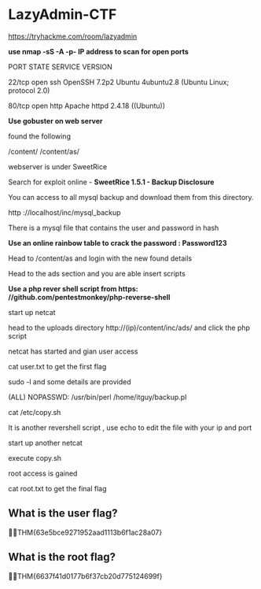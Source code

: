 # LazyAdmin-CTF
https://tryhackme.com/room/lazyadmin

**use nmap -sS -A -p- IP address to scan for open ports**

PORT   STATE SERVICE VERSION

22/tcp open  ssh     OpenSSH 7.2p2 Ubuntu 4ubuntu2.8 (Ubuntu Linux; protocol 2.0)

80/tcp open  http    Apache httpd 2.4.18 ((Ubuntu))

**Use gobuster on web server**

found the following

/content/
/content/as/

webserver is under SweetRice 

Search for exploit online - **SweetRice 1.5.1 - Backup Disclosure** 

You can access to all mysql backup and download them from this directory.

http ://localhost/inc/mysql_backup

There is a mysql file that contains the user and password in hash 

**Use an online rainbow table to crack the password : Password123**

Head to /content/as and login with the new found details

Head to the ads section and you are able insert scripts

**Use a php rever shell script from https: //github.com/pentestmonkey/php-reverse-shell**

start up netcat 

head to the uploads directory http://(ip)/content/inc/ads/ and click the php script

netcat has started and gian user access 

cat user.txt to get the first flag

sudo -l and some details are provided

(ALL) NOPASSWD: /usr/bin/perl /home/itguy/backup.pl

cat /etc/copy.sh

It is another revershell script , use echo to edit the file with your ip and port

start up another netcat

execute copy.sh 

root access is gained

cat root.txt to get the final flag



## What is the user flag?

:pirate_flag:THM{63e5bce9271952aad1113b6f1ac28a07}

## What is the root flag?

:pirate_flag:THM{6637f41d0177b6f37cb20d775124699f}





